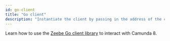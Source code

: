```yaml
---
id: go-client
title: "Go client"
description: "Instantiate the client by passing in the address of the cluster you want to connect to in a Go application to interact with Camunda 8."
---
```


Learn how to use the [Zeebe Go client library](https://github.com/camunda-community-hub/zeebe-client-go/) to interact with Camunda 8.
